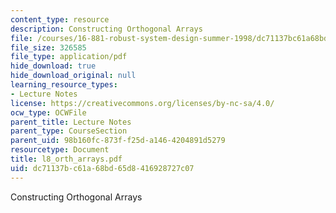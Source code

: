 ```yaml
---
content_type: resource
description: Constructing Orthogonal Arrays
file: /courses/16-881-robust-system-design-summer-1998/dc71137bc61a68bd65d8416928727c07_l8_orth_arrays.pdf
file_size: 326585
file_type: application/pdf
hide_download: true
hide_download_original: null
learning_resource_types:
- Lecture Notes
license: https://creativecommons.org/licenses/by-nc-sa/4.0/
ocw_type: OCWFile
parent_title: Lecture Notes
parent_type: CourseSection
parent_uid: 98b160fc-873f-f25d-a146-4204891d5279
resourcetype: Document
title: l8_orth_arrays.pdf
uid: dc71137b-c61a-68bd-65d8-416928727c07
---
```

Constructing Orthogonal Arrays